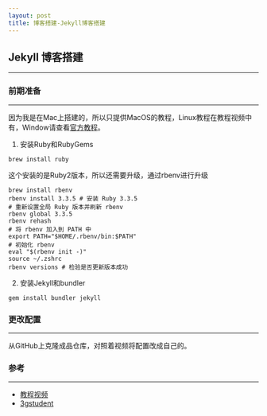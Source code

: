 ```yaml
---
layout: post
title: 博客搭建-Jekyll博客搭建
---
```


## Jekyll 博客搭建

---



### 前期准备

---



因为我是在Mac上搭建的，所以只提供MacOS的教程，Linux教程在教程视频中有，Window请查看[官方教程](https://www.jekyll.com.cn)。

1. 安装Ruby和RubyGems

```shell
brew install ruby
```

这个安装的是Ruby2版本，所以还需要升级，通过rbenv进行升级

```shell
brew install rbenv
rbenv install 3.3.5 # 安装 Ruby 3.3.5
# 重新设置全局 Ruby 版本并刷新 rbenv
rbenv global 3.3.5
rbenv rehash
# 将 rbenv 加入到 PATH 中
export PATH="$HOME/.rbenv/bin:$PATH"
# 初始化 rbenv
eval "$(rbenv init -)"
source ~/.zshrc
rbenv versions # 检验是否更新版本成功
```

2. 安装Jekyll和bundler

```shell
gem install bundler jekyll
```

### 更改配置

---



从GitHub上克隆成品仓库，对照着视频将配置改成自己的。



### 参考

---



- [教程视频](https://www.bilibili.com/video/BV14x411t7ZU/?spm_id_from=333.337.search-card.all.click&vd_source=519c4464a364b8611b8a226be3cda0f6)
- [3gstudent](https://3gstudent.github.io/archive)
